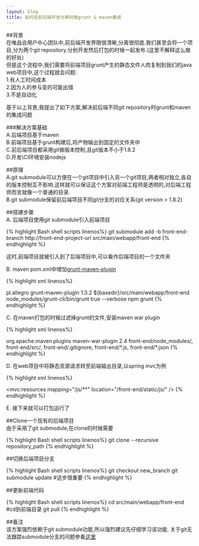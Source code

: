 ```yaml
---
layout: blog
title: 如何在前后端开发分离时做grunt & maven集成
---
```


##背景  
在唯品会用户中心团队中,前后端开发界限很清晰,分离很彻底.我们甚至会将一个项目,分为两个git repository.分别开发然后打包的时候一起发布.(这里不解释这么做的好处)  
但是这个流程中,我们需要将前端项目grunt产生的静态文件人肉复制到我们的java web项目中,这个过程就会问题:  
1.有人工时间成本  
2.因为人的参与变的可能出错  
3.不是自动化  

基于以上背景,我提出了如下方案,解决前后端不同git repository时grunt和maven的集成问题

###解决方案基础  
A.后端项目基于maven  
B.前端项目基于grunt构建后,将产物输出到固定的文件夹中  
C.前后端项目都采用git做版本控制,且git版本不小于1.8.2  
D.开发\CI环境安装nodejs  

##原理  
A.git submodule可以方便在一个git项目中引入另一个git项目,两者相对独立,各自的版本控制互不影响.这样就可以保证这个方案对前端工程师是透明的,对后端工程师而言就像一个普通的目录.  
B.git submodule保留前后端项目不同git分支的对应关系(git version > 1.8.2)

##搭建步骤  
A. 后端项目使用git submodule引入前端项目

{% highlight Bash shell scripts linenos%}
git submodule add -b front-end-branch http://front-end-project-url   src/main/webapp/front-end
{% endhighlight %}

这时,前端项目就被引入到了后端项目中,可以看作后端项目的一个文件夹

B. maven pom.xml中增加[grunt-maven-plugin](https://github.com/allegro/grunt-maven-plugin)

{% highlight xml linenos%}
<!-- grunt maven plugin负责安装grunt项目和执行grunt命令-->
<plugin>
    <groupId>pl.allegro</groupId>
    <artifactId>grunt-maven-plugin</artifactId>
    <version>1.3.2</version>
    <configuration>
        <gruntBuildDirectory>
            ${basedir}/src/main/webapp/front-end
        </gruntBuildDirectory>
        <gruntExecutable>
            node_modules/grunt-cli/bin/grunt
        </gruntExecutable>
        <runGruntWithNode>
            true
        </runGruntWithNode>
        <gruntOptions>
            <gruntOption>
                --verbose
            </gruntOption>
        </gruntOptions>
    </configuration>
    <executions>
        <execution>
            <goals>
                <goal>npm</goal>
                <goal>grunt</goal>
            </goals>
        </execution>
    </executions>
</plugin>
{% endhighlight %}

C. 在maven打包的时候过滤掉grunt的文件,安装maven war plugin

{% highlight xml linenos%}
<!-- war plugin将引入的grunt源码和前端项目配置环境等无用文件屏蔽-->
<plugin>
    <groupId>org.apache.maven.plugins</groupId>
    <artifactId>maven-war-plugin</artifactId>
    <version>2.4</version>
    <configuration>
        <packagingExcludes>
            front-end/node_modules/,
            front-end/src/,
            front-end/.gitignore,
            front-end/*.js,
            front-end/*.json
        </packagingExcludes>
    </configuration>
</plugin>
{% endhighlight %}

D. 在web项目中将静态资源请求转至前端输出目录,以spring mvc为例

{% highlight xml linenos%}
<bean id="viewResolver" class="org.springframework.web.servlet.view.InternalResourceViewResolver">
<!-- 这里的固定输出目录为前端项目中的static目录-->
  <property name="prefix" value="/front-end/static/" />
  <property name="suffix" value=".html" />
</bean>

<!-- 静态资源映射配置,当然,除了JS,别的也可以,甚至是上面的HTML你也可以这么干-->
<mvc:resources mapping="/js/**" location="/front-end/static/js/" />
{% endhighlight %}

E. 接下来就可以打包运行了

##Clone一个现有的后端项目  
由于采用了git submodule,在clone的时候需要

{% highlight Bash shell scripts linenos%}
git clone --recursive repository_path
{% endhighlight %}

##切换后端项目分支

{% highlight Bash shell scripts linenos%}
git checkout new_branch
git submodule update  #这步很重要
{% endhighlight %}

##更新前端代码

{% highlight Bash shell scripts linenos%}
cd src/main/webapp/front-end #cd到前端目录
git pull
{% endhighlight %}

##备注  
该方案强烈依赖于git submodule功能,所以强烈建议先仔细学习该功能.
关于git无法跟踪submodule分支的问题参看[这里](http://stackoverflow.com/questions/1777854/git-submodules-specify-a-branch-tag)
